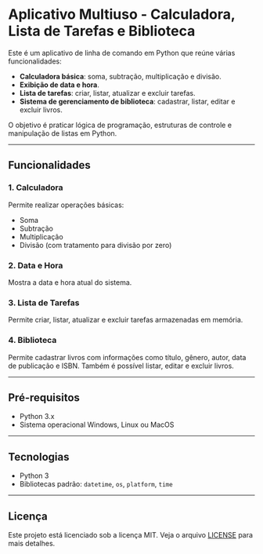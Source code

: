 # Aplicativo Multiuso - Calculadora, Lista de Tarefas e Biblioteca

Este é um aplicativo de linha de comando em Python que reúne várias funcionalidades:

- **Calculadora básica**: soma, subtração, multiplicação e divisão.
- **Exibição de data e hora**.
- **Lista de tarefas**: criar, listar, atualizar e excluir tarefas.
- **Sistema de gerenciamento de biblioteca**: cadastrar, listar, editar e excluir livros.

O objetivo é praticar lógica de programação, estruturas de controle e manipulação de listas em Python.

---

## Funcionalidades

### 1. Calculadora
Permite realizar operações básicas:
- Soma
- Subtração
- Multiplicação
- Divisão (com tratamento para divisão por zero)

### 2. Data e Hora
Mostra a data e hora atual do sistema.

### 3. Lista de Tarefas
Permite criar, listar, atualizar e excluir tarefas armazenadas em memória.

### 4. Biblioteca
Permite cadastrar livros com informações como título, gênero, autor, data de publicação e ISBN. Também é possível listar, editar e excluir livros.

---

## Pré-requisitos

- Python 3.x
- Sistema operacional Windows, Linux ou MacOS

---

## Tecnologias

- Python 3
- Bibliotecas padrão: `datetime`, `os`, `platform`, `time`

---

## Licença

Este projeto está licenciado sob a licença MIT. Veja o arquivo [LICENSE](LICENSE) para mais detalhes.
